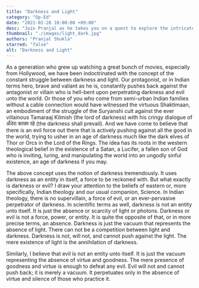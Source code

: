 ```yaml
---
title: "Darkness and Light"
category: "Op-Ed"
date: "2021-01-28 10:00:00 +09:00"
desc: "Join Pranjal as he takes you on a quest to explore the intricate dance of ‘good’ and ‘evil’ in society and life."
thumbnail: "./images/light_dark.jpg"
authors: "Pranjal Shukla"
starred: "false"
alt: "Darkness and Light"
---
```


As a generation who grew up watching a great bunch of movies, especially from Hollywood, we have been indoctrinated with the concept of the constant struggle between darkness and light. Our protagonist, or in Indian terms hero, brave and valiant as he is, constantly pushes back against the antagonist or villain who is hell-bent upon perpetrating darkness and evil unto the world. Or those of you who come from semi-urban Indian families without a cable connection would have witnessed the virtuous Shaktimaan, an embodiment of the struggle of the Suryanshi cult against the ever villainous Tamaraaj Kilmish (the lord of darkness) with his cringy dialogue of अँधेरा कायम रहे (the darkness shall prevail). And we have come to believe that there is an evil force out there that is actively pushing against all the good in the world, trying to usher in an age of darkness much like the dark elves of Thor or Orcs in the Lord of the Rings. The idea has its roots in the western theological belief in the existence of a Satan, a Lucifer, a fallen son of God who is inviting, luring, and manipulating the world into an ungodly sinful existence, an age of darkness if you may.                     

The above concept uses the notion of darkness tremendously. It uses darkness as an entity in itself, a force to be reckoned with. But what exactly is darkness or evil? I draw your attention to the beliefs of eastern or, more specifically, Indian theology and our usual companion, Science. In Indian theology, there is no supervillain, a force of evil, or an ever-pervasive perpetrator of darkness. In scientific terms as well, darkness is not an entity unto itself. It is just the absence or scarcity of light or photons. Darkness or evil is not a force, power, or entity. It is quite the opposite of that, or in more precise terms, an absence. Darkness is just the vacuum that represents the absence of light. There can not be a competition between light and darkness. Darkness is not, will not, and cannot push against the light. The mere existence of light is the annihilation of darkness.                          

Similarly, I believe that evil is not an entity unto itself. It is just the vacuum representing the absence of virtue and goodness. The mere presence of goodness and virtue is enough to defeat any evil. Evil will not and cannot push back; it is merely a vacuum. It perpetuates only in the absence of virtue and silence of those who practice it.                          


